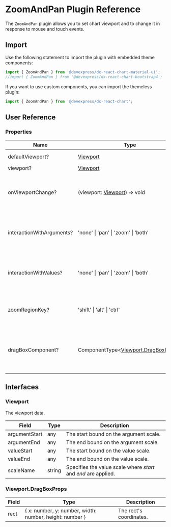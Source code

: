 # ZoomAndPan Plugin Reference

The `ZoomAndPan` plugin allows you to set chart viewport and to change it in response to mouse and touch events.

## Import

Use the following statement to import the plugin with embedded theme components:

```js
import { ZoomAndPan } from '@devexpress/dx-react-chart-material-ui';
//import { ZoomAndPan } from '@devexpress/dx-react-chart-bootstrap4';
```

If you want to use custom components, you can import the themeless plugin:

```js
import { ZoomAndPan } from '@devexpress/dx-react-chart';
```

## User Reference

### Properties

Name | Type | Default | Description
-----|------|---------|------------
defaultViewport? | [Viewport](#viewport) | A default viewport.
viewport? | [Viewport](#viewport) | A viewport.
onViewportChange? | (viewport: [Viewport](#viewport)) => void | A function that is executed when the viewport changes.
interactionWithArguments? | 'none' &#124; 'pan' &#124; 'zoom' &#124; 'both' | A type of interaction available for the argument scale.
interactionWithValues? | 'none' &#124; 'pan' &#124; 'zoom' &#124; 'both' | A type of interaction available for the value scale.
zoomRegionKey? | 'shift' &#124; 'alt' &#124; 'ctrl' | A key the enables zoom region mode.
dragBoxComponent? | ComponentType&lt;[Viewport.DragBoxProps](#viewportdragboxprops)&gt; | A component that renders zoom region rect.

## Interfaces

### Viewport

The viewport data.

Field | Type | Description
------|------|------------
argumentStart | any | The start bound on the argument scale.
argumentEnd | any | The end bound on the argument scale.
valueStart | any | The start bound on the value scale.
valueEnd | any | The end bound on the value scale.
scaleName | string | Specifies the value scale where *start* and *end* are applied.

### Viewport.DragBoxProps

Field | Type | Description
------|------|------------
rect | { x: number, y: number, width: number, height: number } | The rect's coordinates.
